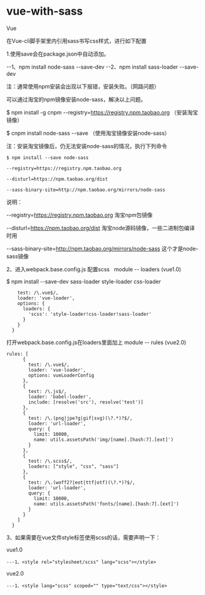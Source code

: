 # vue-with-sass
Vue

在Vue-cli脚手架里内引用sass书写css样式，进行如下配置

1.使用save会在package.json中自动添加。

  --1、npm install node-sass --save-dev
  --2、npm install sass-loader --save-dev

注：通常使用npm安装会出现以下报错，安装失败。（网路问题）



 可以通过淘宝的npm镜像安装node-sass，解决以上问题。

$ npm install -g cnpm --registry=https://registry.npm.taobao.org  （安装淘宝镜像）<br/>

$ cnpm install node-sass  --save （使用淘宝镜像安装node-sass）<br/>

注：安装淘宝镜像后，仍无法安装node-sass的情况，执行下列命令
```
$ npm install --save node-sass 

--registry=https://registry.npm.taobao.org 

--disturl=https://npm.taobao.org/dist 

--sass-binary-site=http://npm.taobao.org/mirrors/node-sass
```
说明：
 
--registry=https://registry.npm.taobao.org 淘宝npm包镜像
 
--disturl=https://npm.taobao.org/dist 淘宝node源码镜像，一些二进制包编译时用
 
--sass-binary-site=http://npm.taobao.org/mirrors/node-sass 这个才是node-sass镜像

2、进入webpack.base.config.js 配置scss   module -- loaders (vue1.0)

$ npm install --save-dev sass-loader style-loader css-loader

```{
    test: /\.vue$/,
    loader: 'vue-loader',
    options: {
      loaders: {
        'scss': 'style-loader!css-loader!sass-loader'
      }
    }
  }
```
打开webpack.base.config.js在loaders里面加上  module -- rules (vue2.0)
```
rules: [
      {
        test: /\.vue$/,
        loader: 'vue-loader',
        options: vueLoaderConfig
      },
      {
        test: /\.js$/,
        loader: 'babel-loader',
        include: [resolve('src'), resolve('test')]
      },
      {
        test: /\.(png|jpe?g|gif|svg)(\?.*)?$/,
        loader: 'url-loader',
        query: {
          limit: 10000,
          name: utils.assetsPath('img/[name].[hash:7].[ext]')
        }
      },
      {
        test: /\.scss$/,
        loaders: ["style", "css", "sass"]
      },
      {
        test: /\.(woff2?|eot|ttf|otf)(\?.*)?$/,
        loader: 'url-loader',
        query: {
          limit: 10000,
          name: utils.assetsPath('fonts/[name].[hash:7].[ext]')
        }
      }
    ]
  }
 ```
3、如果需要在vue文件style标签使用scss的话，需要声明一下：

  vue1.0

    ---1、<style rel="stylesheet/scss" lang="scss"></style>

  vue2.0

    ---1、<style lang="scss" scoped="" type="text/css"></style>
